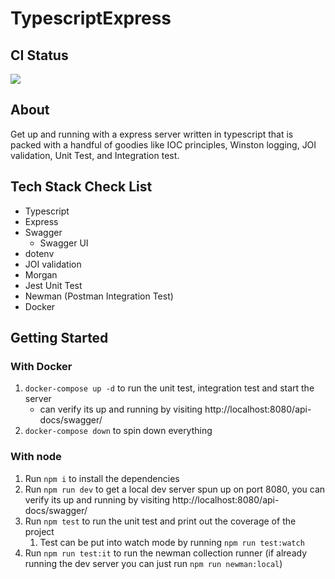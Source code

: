 # TypescriptExpress

## CI Status
![](https://github.com/amammay/TypescriptExpress/workflows/Node%20CI/badge.svg)

## About
Get up and running with a express server written in typescript that is packed with a handful of goodies like IOC
principles, Winston logging, JOI validation, Unit Test, and Integration test.


## Tech Stack Check List

- Typescript
- Express
- Swagger
    - Swagger UI
- dotenv
- JOI validation
- Morgan
- Jest Unit Test
- Newman (Postman Integration Test)
- Docker


## Getting Started

### With Docker
1. `docker-compose up -d` to run the unit test, integration test and start the server
    - can verify its up and running by visiting http://localhost:8080/api-docs/swagger/
1. `docker-compose down` to spin down everything

### With node
1. Run `npm i` to install the dependencies
1. Run `npm run dev` to get a local dev server spun up on port 8080, you can verify its up and running by visiting http://localhost:8080/api-docs/swagger/
1. Run `npm test` to run the unit test and print out the coverage of the project
    1. Test can be put into watch mode by running `npm run test:watch`
1. Run `npm run test:it` to run the newman collection runner (if already running the dev server you can just run `npm run newman:local`)


